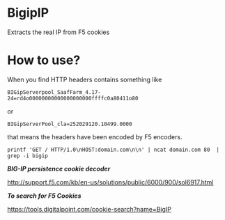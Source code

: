 BigipIP
========
Extracts the real IP from F5 cookies


How to use?
===
When you find HTTP headers contains something like

```
BIGipServerpool_SaafFarm_4.17-24=rd4o00000000000000000000ffffc0a80411o80
```

or

```
BIGipServerPool_cla=252029120.10499.0000
```
that means the headers have been encoded by F5 encoders.

```
printf 'GET / HTTP/1.0\nHOST:domain.com\n\n' | ncat domain.com 80  | grep -i bigip
```

***BIG-IP persistence cookie decoder***

http://support.f5.com/kb/en-us/solutions/public/6000/900/sol6917.html

***To search for F5 Cookies***

https://tools.digitalpoint.com/cookie-search?name=BigIP

